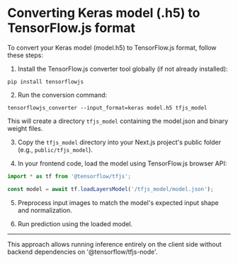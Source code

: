 # Converting Keras model (.h5) to TensorFlow.js format

To convert your Keras model (model.h5) to TensorFlow.js format, follow these steps:

1. Install the TensorFlow.js converter tool globally (if not already installed):

```
pip install tensorflowjs
```

2. Run the conversion command:

```
tensorflowjs_converter --input_format=keras model.h5 tfjs_model
```

This will create a directory `tfjs_model` containing the model.json and binary weight files.

3. Copy the `tfjs_model` directory into your Next.js project's public folder (e.g., `public/tfjs_model`).

4. In your frontend code, load the model using TensorFlow.js browser API:

```typescript
import * as tf from '@tensorflow/tfjs';

const model = await tf.loadLayersModel('/tfjs_model/model.json');
```

5. Preprocess input images to match the model's expected input shape and normalization.

6. Run prediction using the loaded model.

---

This approach allows running inference entirely on the client side without backend dependencies on '@tensorflow/tfjs-node'.
